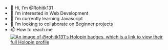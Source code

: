 - 👋 Hi, I’m @Rohitk131
- 👀 I’m interested in Web Development
- 🌱 I’m currently learning Javascript
- 💞️ I’m looking to collaborate on Beginner projects
- 📫 How to reach me 
[![An image of @rohitk131's Holopin badges, which is a link to view their full Holopin profile](https://holopin.me/rohitk131)](https://holopin.io/@rohitk131)
<!---
Rohitk131/Rohitk131 is a ✨ special ✨ repository because its `README.md` (this file) appears on your GitHub profile.
You can click the Preview link to take a look at your changes.
--->
